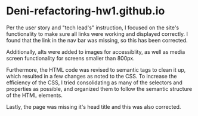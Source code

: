 # Deni-refactoring-hw1.github.io

Per the user story and "tech lead's" instruction, I focused on the site's functionality to make sure all links were working and displayed correctly. I found that the link in the nav bar was missing, so this has been corrected.

Additionally, alts were added to images for accessiblity, as well as media screen functionality for screens smaller than 800px.

Furthermore, the HTML code was revised to semantic tags to clean it up, which resulted in a few changes as noted to the CSS. To increase the efficiency of the CSS, I tried consolidating as many of the selectors and properties as possible, and organized them to follow the semantic structure of the HTML elements.

Lastly, the page was missing it's head title and this was also corrected.
